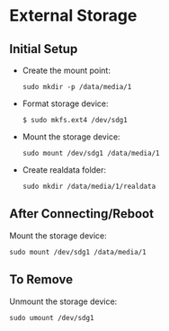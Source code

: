 # External Storage

## Initial Setup
* Create the mount point:
  ```
  sudo mkdir -p /data/media/1
  ```
* Format storage device:
  ```
  $ sudo mkfs.ext4 /dev/sdg1
  ```
* Mount the storage device:
  ```
  sudo mount /dev/sdg1 /data/media/1
  ```
* Create realdata folder:
  ```
  sudo mkdir /data/media/1/realdata
  ```


## After Connecting/Reboot
Mount the storage device:
```
sudo mount /dev/sdg1 /data/media/1
```


## To Remove
Unmount the storage device:
```
sudo umount /dev/sdg1
```

